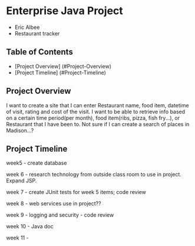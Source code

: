 # Enterprise Java Project

* Eric Albee
* Restaurant tracker

## Table of Contents
- [Project Overview] (#Project-Overview)
- [Project Timeline] (#Project-Timeline)

## <a name="Project-Overview"></a>Project Overview
I want to create a site that I can enter Restaurant name, food item, datetime of visit, rating and cost of the visit.
I want to be able to retrieve info based on a certain time period(per month), food item(ribs, pizza, fish fry...), or Restaurant that I have been to.
Not sure if I can create a search of places in Madison...?

## <a name="Project-Timeline"></a> Project Timeline
week5 - create database

week 6 - research technology from outside class room to use in project. Expand JSP.

week 7 - create JUnit tests for week 5 items; code review

week 8 - web services use in project??

week 9 - logging and security - code review

week 10 - Java doc

week 11 -

